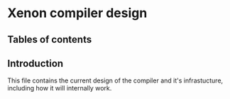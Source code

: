 # Xenon compiler design

## Tables of contents

## Introduction

This file contains the current design of the compiler and it's infrastucture, including how it will internally work.